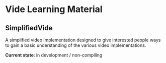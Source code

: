 # Vide Learning Material

## SimplifiedVide

A simplified video implementation designed to give interested people ways to gain a basic understanding of the various video implementations.

**Current state**: in development / non-compiling
